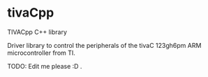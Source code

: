 tivaCpp
=======

TIVACpp C++ library

Driver library to control the peripherals of the tivaC 123gh6pm ARM microcontroller from TI.

TODO: Edit me please :D .
